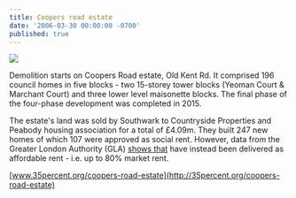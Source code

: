 ```yaml
---
title: Coopers road estate
date: '2006-03-30 00:00:00 -0700'
published: true
---
```


![](https://www.towerblock.eca.ed.ac.uk/sites/default/files/L39-14.jpg)

Demolition starts on Coopers Road estate, Old Kent Rd.  It comprised 196 council homes in five blocks - two 15-storey tower blocks (Yeoman Court & Marchant Court) and three lower level maisonette blocks. The final phase of the four-phase development was completed in 2015.

The estate's land was sold by Southwark to Countryside Properties and Peabody housing association for a total of £4.09m. They built 247 new homes of which 107 were approved as social rent. However, data from the Greater London Authority (GLA) [shows that](http://35percent.org/redefining-social-rent) have instead been delivered as affordable rent - i.e. up to 80% market rent.

[www.35percent.org/coopers-road-estate](http://35percent.org/coopers-road-estate)
